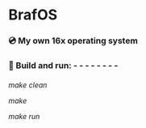 <h1>BrafOS
  


<h3>💿️ My own 16x operating system
  



<h3>🔨️ Build and run:
  - - - - - - - -
<h6>
  
make clean

make

make run



